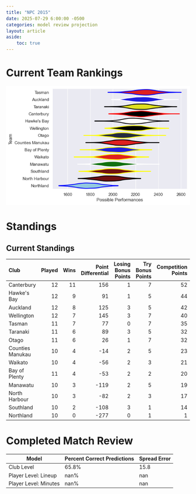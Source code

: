 ```yaml
---  
title: "NPC 2015"  
date: 2025-07-29 6:00:00 -0500  
categories: model review projection  
layout: article  
aside:  
    toc: true  
---
```

# Current Team Rankings


![Club Rankings](plots/rankings_NPC_2015.png)
# Standings

## Current Standings


| Club             |   Played |   Wins |   Point Differential |   Losing Bonus Points |   Try Bonus Points |   Competition Points |
|:-----------------|---------:|-------:|---------------------:|----------------------:|-------------------:|---------------------:|
| Canterbury       |       12 |     11 |                  156 |                     1 |                  7 |                   52 |
| Hawke's Bay      |       12 |      9 |                   91 |                     1 |                  5 |                   44 |
| Auckland         |       12 |      8 |                  125 |                     3 |                  5 |                   42 |
| Wellington       |       12 |      7 |                  145 |                     3 |                  7 |                   40 |
| Tasman           |       11 |      7 |                   77 |                     0 |                  7 |                   35 |
| Taranaki         |       11 |      6 |                   89 |                     3 |                  5 |                   32 |
| Otago            |       11 |      6 |                   26 |                     1 |                  7 |                   32 |
| Counties Manukau |       10 |      4 |                  -14 |                     2 |                  5 |                   23 |
| Waikato          |       10 |      4 |                  -56 |                     2 |                  3 |                   21 |
| Bay of Plenty    |       11 |      4 |                  -53 |                     2 |                  2 |                   20 |
| Manawatu         |       10 |      3 |                 -119 |                     2 |                  5 |                   19 |
| North Harbour    |       10 |      3 |                  -82 |                     2 |                  3 |                   17 |
| Southland        |       10 |      2 |                 -108 |                     3 |                  1 |                   14 |
| Northland        |       10 |      0 |                 -277 |                     0 |                  1 |                    1 |



# Completed Match Review


| Model | Percent Correct Predictions | Spread Error |
| ------ | ------ | ------ |
| Club Level | 65.8% | 15.8 |
| Player Level: Lineup | nan% | nan |
| Player Level: Minutes | nan% | nan |

